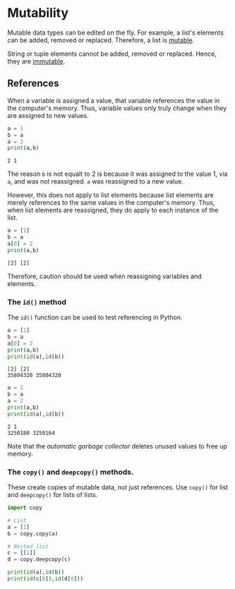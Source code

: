 # Mutability
Mutable data types can be edited on the fly. 
For example, a list's elements can be added, removed or replaced. 
Therefore, a list is <ins>mutable</ins>.

String or tuple elements cannot be added, removed or replaced.
Hence, they are <ins>immutable</ins>.

## References

When a variable is assigned a value, that variable references the value in the computer's memory.
Thus, variable values only truly change when they are assigned to new values.
```python
a = 1
b = a
a = 2
print(a,b)
```
```
2 1
```
The reason ```b``` is not equalt to 2 is because it was assigned to the value 1, via ```a```, and was not reassigned. 
```a``` was reassigned to a new value. 

However, this does not apply to list elements because list elements are merely references to the same values in the computer's memory.
Thus, when list elements are reassigned, they do apply to each instance of the list. 
```python
a = [1]
b = a
a[0] = 2
print(a,b)
```
```
[2] [2]
```
Therefore, caution should be used when reassigning variables and elements.

### The ```id()``` method
The ```id()``` function can be used to test referencing in Python.
```python
a = [1]
b = a
a[0] = 2
print(a,b)
print(id(a),id(b))
```
```
[2] [2]
35804320 35804320
```
```python
a = 1
b = a
a = 2
print(a,b)
print(id(a),id(b))
```
```
2 1
3250180 3250164
```
Note that the *automatic garbage collector* deletes unused values to free up memory.

### The ```copy()``` and ```deepcopy()``` methods.
These create copies of mutable data, not just references.
Use ```copy()``` for list and ```deepcopy()``` for lists of lists.
```python
import copy

# List
a = [1]
b = copy.copy(a)

# Nested list
c = [[1]]
d = copy.deepcopy(c)

print(id(a),id(b))
print(id(c[0]),id(d[0]))
```


